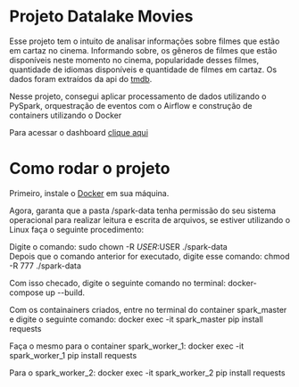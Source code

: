 # Projeto Datalake Movies 

Esse projeto tem o intuito de analisar informações sobre filmes que estão em cartaz no cinema. Informando sobre,  os gêneros de filmes que estão disponíveis neste momento no cinema, popularidade desses filmes, quantidade de idiomas disponíveis e quantidade de filmes em cartaz. Os dados foram extraídos da api do [tmdb](https://www.themoviedb.org/). 

Nesse projeto, consegui aplicar processamento de dados utilizando o PySpark, orquestração de eventos com o Airflow e construção de containers utilizando o Docker 

Para acessar o dashboard [clique aqui](https://app.powerbi.com/view?r=eyJrIjoiY2U3YzM1NDEtOTMyYy00ZmRjLTkwZGEtMTIzMDBmMTg0YjhhIiwidCI6IjQzZTMwMDFiLTU2YWItNGMwNC04NGI1LTQ2NjVlMjBiNDU2MCJ9)

# Como rodar o projeto

Primeiro, instale o [Docker](https://www.docker.com/) em sua máquina.

Agora, garanta que a pasta /spark-data tenha permissão do seu sistema operacional para realizar leitura e escrita de arquivos, se estiver utilizando o Linux faça o seguinte procedimento: 

Digite o comando: sudo chown -R $USER:$USER ./spark-data  
Depois que o comando anterior for executado, digite esse comando: chmod -R 777 ./spark-data

Com isso checado, digite o seguinte comando no terminal: docker-compose up --build.  

Com os containainers criados, entre no terminal do container spark_master e digite o seguinte comando: docker exec -it spark_master pip install requests  

Faça o mesmo para o container spark_worker_1: docker exec -it spark_worker_1 pip install requests 

Para o spark_worker_2: docker exec -it spark_worker_2 pip install requests
